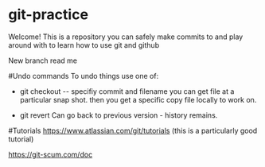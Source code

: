 # git-practice

Welcome! This is a repository you can safely make commits to and play around with to learn how to use git and github

New branch read me


#Undo commands
To undo things use one of:
- git checkout <commit> -- <filename>
specifiy commit and filename you can get file at a particular snap shot.  then you get a specific copy file locally to work on. 

- git revert <commit>
Can go back to previous version - history remains.

#Tutorials
https://www.atlassian.com/git/tutorials (this is a particularly good tutorial)

https://git-scum.com/doc


